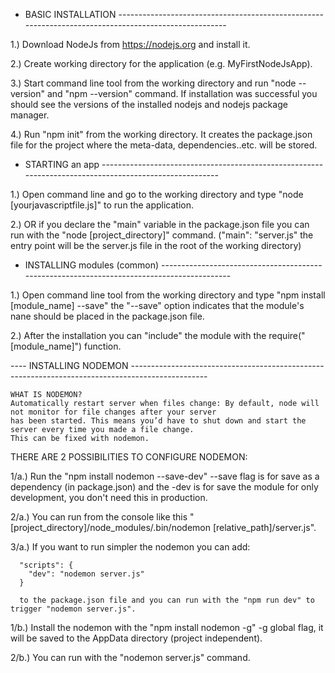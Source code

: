 - BASIC INSTALLATION -----------------------------------------------------------------------------------------------------

1.) Download NodeJs from https://nodejs.org and install it.

2.) Create working directory for the application (e.g. MyFirstNodeJsApp).

3.) Start command line tool from the working directory and run "node --version" and "npm --version" command.
    If installation was successful you should see the versions of the installed nodejs and nodejs package manager.

4.) Run "npm init" from the working directory. It creates the package.json file for the project 
    where the meta-data, dependencies..etc. will be stored.


 - STARTING an app -------------------------------------------------------------------------------------------------------

1.) Open command line and go to the working directory and type "node [yourjavascriptfile.js]" to run the application.

2.) OR if you declare the "main" variable in the package.json file you can run with the "node [project_directory]" command. 
	("main": "server.js" the entry point will be the server.js file in the root of the working directory)


 - INSTALLING modules (common) -------------------------------------------------------------------------------------------

1.) Open command line tool from the working directory and type "npm install [module_name] --save"
    the "--save" option indicates that the module's nane should be placed in the package.json file.

2.) After the installation you can "include" the module with the require("[module_name]") function.


 ---- INSTALLING NODEMON -------------------------------------------------------------------------------------------------

	WHAT IS NODEMON?
	Automatically restart server when files change: By default, node will not monitor for file changes after your server 
	has been started. This means you’d have to shut down and start the server every time you made a file change. 
	This can be fixed with nodemon.

THERE ARE 2 POSSIBILITIES TO CONFIGURE NODEMON:

1/a.) Run the "npm install nodemon --save-dev" --save flag is for save as a dependency (in package.json) and the -dev is for 
      save the module for only development, you don't need this in production.

2/a.) You can run from the console like this "[project_directory]/node_modules/.bin/nodemon [relative_path]/server.js".

3/a.) If you want to run simpler the nodemon you can add:

	  "scripts": {
	    "dev": "nodemon server.js"
	  }
		  
      to the package.json file and you can run with the "npm run dev" to trigger "nodemon server.js".

1/b.) Install the nodemon with the "npm install nodemon -g" -g global flag, it will be saved to the AppData directory (project independent).

2/b.) You can run with the "nodemon server.js" command. 


